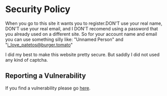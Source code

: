# Security Policy

When you go to this site it wants you to register.DON'T use your real name, DON'T use your real email, and I DON'T recomend using a password that you already used on a different site. So for your account name and email you can use something silly like: "Unnamed Person" and "i_love_patetos@burger.tomato"

I did my best to make this website pretty secure. But saddly I did not used any kind of captcha.

## Reporting a Vulnerability

If you find a vulnerability please go [here](https://github.com/Murat-Karakaya/face-detector/security/advisories).
